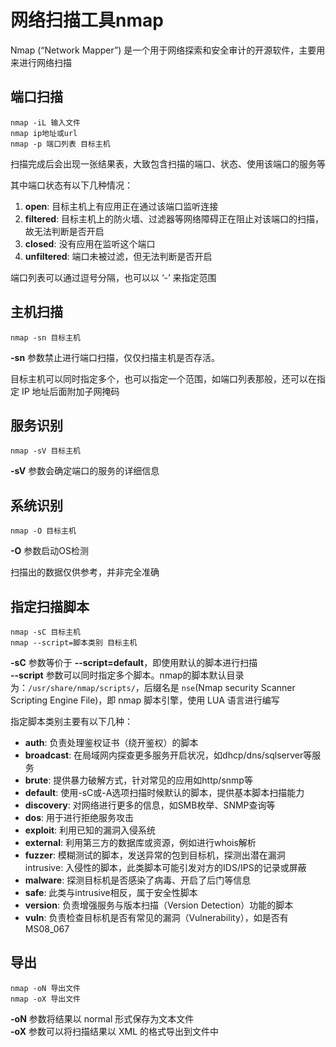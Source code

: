 # 网络扫描工具nmap

Nmap (“Network Mapper”) 是一个用于网络探索和安全审计的开源软件，主要用来进行网络扫描  

## 端口扫描
``` Shell
nmap -iL 输入文件
nmap ip地址或url
nmap -p 端口列表 目标主机 
```

扫描完成后会出现一张结果表，大致包含扫描的端口、状态、使用该端口的服务等  

其中端口状态有以下几种情况：  
1. **open**: 目标主机上有应用正在通过该端口监听连接  
2. **filtered**: 目标主机上的防火墙、过滤器等网络障碍正在阻止对该端口的扫描，故无法判断是否开启  
3. **closed**: 没有应用在监听这个端口  
4. **unfiltered**: 端口未被过滤，但无法判断是否开启  

端口列表可以通过逗号分隔，也可以以 ‘-’ 来指定范围  

## 主机扫描
``` Shell
nmap -sn 目标主机
```

**-sn** 参数禁止进行端口扫描，仅仅扫描主机是否存活。  

目标主机可以同时指定多个，也可以指定一个范围，如端口列表那般，还可以在指定 IP 地址后面附加子网掩码  

## 服务识别
``` Shell
nmap -sV 目标主机
```

**-sV** 参数会确定端口的服务的详细信息  

## 系统识别
``` Shell
nmap -O 目标主机
```

**-O** 参数启动OS检测  

扫描出的数据仅供参考，并非完全准确  

## 指定扫描脚本
``` Shell
nmap -sC 目标主机
nmap --script=脚本类别 目标主机
```

**-sC** 参数等价于 **--script=default**，即使用默认的脚本进行扫描  
**--script** 参数可以同时指定多个脚本。nmap的脚本默认目录为：`/usr/share/nmap/scripts/`，后缀名是 `nse`(Nmap security Scanner Scripting Engine File)，即 nmap 脚本引擎，使用 LUA 语言进行编写  

指定脚本类别主要有以下几种：  
* **auth**: 负责处理鉴权证书（绕开鉴权）的脚本  
* **broadcast**: 在局域网内探查更多服务开启状况，如dhcp/dns/sqlserver等服务  
* **brute**: 提供暴力破解方式，针对常见的应用如http/snmp等  
* **default**: 使用-sC或-A选项扫描时候默认的脚本，提供基本脚本扫描能力  
* **discovery**: 对网络进行更多的信息，如SMB枚举、SNMP查询等  
* **dos**: 用于进行拒绝服务攻击  
* **exploit**: 利用已知的漏洞入侵系统  
* **external**: 利用第三方的数据库或资源，例如进行whois解析  
* **fuzzer**: 模糊测试的脚本，发送异常的包到目标机，探测出潜在漏洞 intrusive: 入侵性的脚本，此类脚本可能引发对方的IDS/IPS的记录或屏蔽  
* **malware**: 探测目标机是否感染了病毒、开启了后门等信息  
* **safe**: 此类与intrusive相反，属于安全性脚本  
* **version**: 负责增强服务与版本扫描（Version Detection）功能的脚本  
* **vuln**: 负责检查目标机是否有常见的漏洞（Vulnerability），如是否有MS08_067  

## 导出
``` Shell
nmap -oN 导出文件
nmap -oX 导出文件
```

**-oN** 参数将结果以 normal 形式保存为文本文件  
**-oX** 参数可以将扫描结果以 XML 的格式导出到文件中  